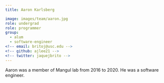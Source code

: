 ```yaml
---
title: Aaron Karlsberg

image: images/team/aaron.jpg
role: undergrad
role: programmer
group:
  - alum
  - software-engineer
<!-- email: britoj@usc.edu -->
<!-- github: ajlee21 -->
<!-- twitter: jaquejbrito -->
---
```


Aaron was a member of Mangul lab from 2016 to 2020. He was a software engineer.

